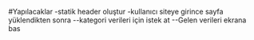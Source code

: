 #Yapılacaklar
-statik header oluştur
-kullanıcı siteye girince sayfa yüklendikten sonra
--kategori verileri için istek at
--Gelen verileri ekrana bas